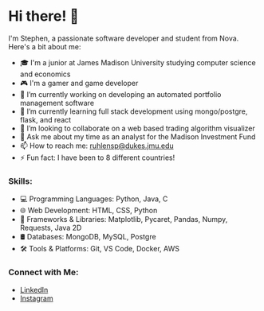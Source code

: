 # Hi there! 👋

I'm Stephen, a passionate software developer and student from Nova. Here's a bit about me:

- 🎓 I'm a junior at James Madison University studying computer science and economics
- 🎮 I'm a gamer and game developer 
- 🔭 I’m currently working on developing an automated portfolio management software
- 🌱 I’m currently learning full stack development using mongo/postgre, flask, and react
- 👯 I’m looking to collaborate on a web based trading algorithm visualizer
- 💬 Ask me about my time as an analyst for the Madison Investment Fund
- 📫 How to reach me: ruhlensp@dukes.jmu.edu
- ⚡ Fun fact: I have been to 8 different countries!

### Skills:

- 💻 Programming Languages: Python, Java, C
- 🌐 Web Development: HTML, CSS, Python
- 🚀 Frameworks & Libraries: Matplotlib, Pycaret, Pandas, Numpy, Requests, Java 2D
- 🛢️ Databases: MongoDB, MySQL, Postgre
- 🛠️ Tools & Platforms: Git, VS Code, Docker, AWS



### Connect with Me:

- [LinkedIn](https://www.linkedin.com/in/stephen-ruhlen-a27768221/)
- [Instagram](https://www.instagram.com/stephen.ruhlen/)
